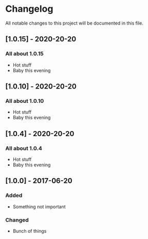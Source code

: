 # Changelog
All notable changes to this project will be documented in this file.

## [1.0.15] - 2020-20-20

### All about 1.0.15
- Hot stuff
- Baby this evening

## [1.0.10] - 2020-20-20

### All about 1.0.10
- Hot stuff
- Baby this evening

## [1.0.4] - 2020-20-20

### All about 1.0.4
- Hot stuff
- Baby this evening

## [1.0.0] - 2017-06-20

### Added
- Something not important

### Changed
- Bunch of things